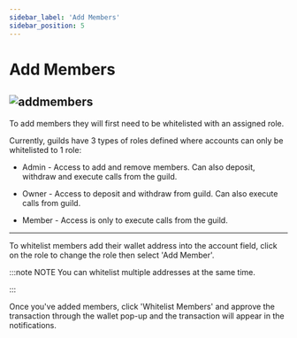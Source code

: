 ```yaml
---
sidebar_label: 'Add Members'
sidebar_position: 5
---
```


# Add Members

![addmembers](/img/guilds/addmembers.png)
---

To add members they will first need to be whitelisted with an assigned role.

Currently, guilds have 3 types of roles defined where accounts can only be whitelisted to 1 role:

- Admin - Access to add and remove members. Can also deposit, withdraw and execute calls from the guild.

- Owner - Access to deposit and withdraw from guild. Can also execute calls from guild.

- Member - Access is only to execute calls from the guild.

---

To whitelist members add their wallet address into the account field, click on the role to change the role then select 'Add Member'. 

:::note NOTE
You can whitelist multiple addresses at the same time. 

:::

Once you've added members, click 'Whitelist Members' and approve the transaction through the wallet pop-up and the transaction will appear in the notifications.